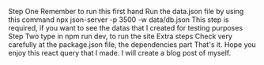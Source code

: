 Step One
Remember to run this first hand
Run the data.json file by using this command 
npx json-server -p 3500 -w data/db.json 
This step is required, if you want to see the datas that I created for testing purposes
Step Two
type in npm run dev, to run the site
Extra steps
Check very carefully at the package.json file, the dependencies part
That's it. Hope you enjoy this react query that I made. 
I will create a blog post of myself. 